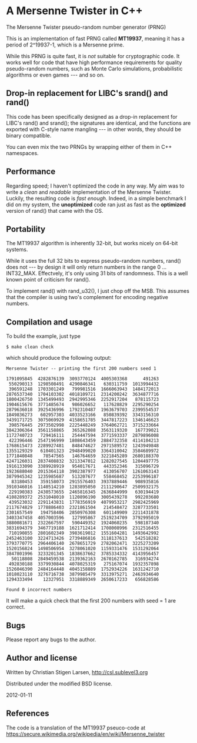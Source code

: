 A Mersenne Twister in C++
=========================

The Mersenne Twister pseudo-random number generator (PRNG)

This is an implementation of fast PRNG called **MT19937**, meaning it has a
period of 2^19937-1, which is a Mersenne prime.

While this PRNG is quite fast, it is *not* suitable for cryptographic code.
It works well for code that have high performance requirements for quality
pseudo-random numbers, such as Monte Carlo simulations, probabilistic
algorithms or even games --- and so on.

Drop-in replacement for LIBC's srand() and rand()
-------------------------------------------------

This code has been specifically designed as a drop-in replacement for LIBC's
rand() and srand(); the signatures are identical, and the functions are
exported with C-style name mangling --- in other words, they should be
binary compatible.

You can even mix the two PRNGs by wrapping either of them in C++ namespaces.

Performance
-----------

Regarding speed; I haven't optimized the code in any way.  My aim was to
write a *clean* and *readable* implementation of the Mersenne Twister.
Luckily, the resulting code is *fast enough*.  Indeed, in a simple benchmark
I did on my system, the **unoptimized** code ran just as fast as the
**optimized** version of rand() that came with the OS.

Portability
-----------

The MT19937 algorithm is inherently 32-bit, but works nicely on 64-bit
systems.  

While it uses the full 32 bits to express pseudo-random numbers, rand() does
not --- by design it will only return numbers in the range 0 ... INT32_MAX.
Effectvely, it's only using 31 bits of randomness.  This is a well known
point of criticism for rand().

To implement rand() with rand_u32(), I just chop off the MSB.  This assumes
that the compiler is using two's complement for encoding negative numbers.

Compilation and usage
---------------------

To build the example, just type

    $ make clean check

which should produce the following output:

    Mersenne Twister -- printing the first 200 numbers seed 1
    
    1791095845  4282876139  3093770124  4005303368      491263 
     550290313  1298508491  4290846341   630311759  1013994432 
     396591248  1703301249   799981516  1666063943  1484172013 
    2876537340  1704103302  4018109721  2314200242  3634877716 
    1800426750  1345499493  2942995346  2252917204   878115723 
    1904615676  3771485674   986026652   117628829  2295290254 
    2879636018  3925436996  1792310487  1963679703  2399554537 
    1849836273   602957303  4033523166   850839392  3343156310 
    3439171725  3075069929  4158651785  3447817223  1346146623 
     398576445  2973502998  2225448249  3764062721  3715233664 
    3842306364  3561158865   365262088  3563119320   167739021 
    1172740723   729416111   254447594  3771593337  2879896008 
     422396446  2547196999  1808643459  2884732358  4114104213 
    1768615473  2289927481   848474627  2971589572  1243949848 
    1355129329   610401323  2948499020  3364310042  3584689972 
    1771840848    78547565   146764659  3221845289  2680188370 
    4247126031  2837408832  3213347012  1282027545  1204497775 
    1916133090  3389928919   954017671   443352346   315096729 
    1923688040  2015364118  3902387977   413056707  1261063143 
    3879945342  1235985687   513207677   558468452  2253996187 
      83180453   359158073  2915576403  3937889446   908935816 
    3910346016  1140514210  1283895050  2111290647  2509932175 
     229190383  2430573655  2465816345  2636844999   630194419 
    4108289372  2531048010  1120896190  3005439278   992203680 
     439523032  2291143831  1778356919  4079953217  2982425969 
    2117674829  1778886403  2321861504   214548472  3287733501 
    2301657549   194758406  2850976308   601149909  2211431878 
    3403347458  4057003596   127995867  2519234709  3792995019 
    3880081671  2322667597   590449352  1924060235   598187340 
    3831694379  3467719188  1621712414  1708008996  2312516455 
     710190855  2801602349  3983619012  1551604281  1493642992 
    2452463100  3224713426  2739486816  3118137613   542518282 
    3793770775  2964406140  2678651729  2782062471  3225273209 
    1520156824  1498506954  3278061020  1159331476  1531292064 
    3847801996  3233201345  1838637662  3785334332  4143956457 
      50118808  2849459538  2139362163  2670162785   316934274 
     492830188  3379930844  4078025319   275167074  1932357898 
    1526046390  2484164448  4045158889  1752934226  1631242710 
    1018023110  3276716738  3879985479  3313975271  2463934640 
    1294333494    12327951  3318889349  2650617233   656828586 
    
    Found 0 incorrect numbers

It will make a quick check that the first 200 numbers with seed = 1 are
correct.

Bugs
----

Please report any bugs to the author.

Author and license
------------------
Written by Christian Stigen Larsen, http://csl.sublevel3.org

Distributed under the modified BSD license.

2012-01-11

References
----------
The code is a translation of the MT19937 pseuco-code at 
https://secure.wikimedia.org/wikipedia/en/wiki/Mersenne_twister

